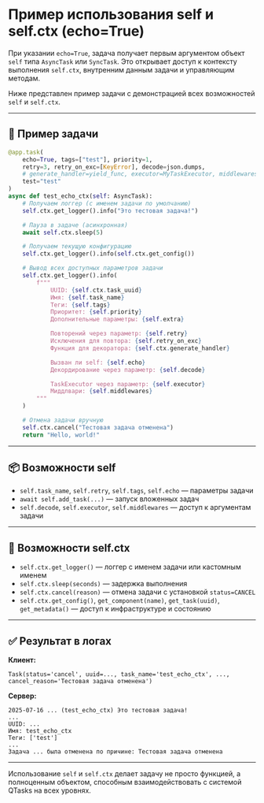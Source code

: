 # Пример использования self и self.ctx (echo=True)

При указании `echo=True`, задача получает первым аргументом объект `self` типа `AsyncTask` или `SyncTask`. Это открывает доступ к контексту выполнения `self.ctx`, внутренним данным задачи и управляющим методам.

Ниже представлен пример задачи с демонстрацией всех возможностей `self` и `self.ctx`.

---

## 🧩 Пример задачи

```python
@app.task(
    echo=True, tags=["test"], priority=1,
    retry=3, retry_on_exc=[KeyError], decode=json.dumps,
    # generate_handler=yield_func, executor=MyTaskExecutor, middlewares=[MyTaskMiddleware],
    test="test"
)
async def test_echo_ctx(self: AsyncTask):
    # Получаем логгер (с именем задачи по умолчанию)
    self.ctx.get_logger().info("Это тестовая задача!")

    # Пауза в задаче (асинхронная)
    await self.ctx.sleep(5)

    # Получаем текущую конфигурацию
    self.ctx.get_logger().info(self.ctx.get_config())

    # Вывод всех доступных параметров задачи
    self.ctx.get_logger().info(
        f"""
            UUID: {self.ctx.task_uuid}
            Имя: {self.task_name}
            Теги: {self.tags}
            Приоритет: {self.priority}
            Дополнительные параметры: {self.extra}

            Повторений через параметр: {self.retry}
            Исключения для повтора: {self.retry_on_exc}
            Функция для декоратора: {self.ctx.generate_handler}

            Вызван ли self: {self.echo}
            Декордирование через параметр: {self.decode}

            TaskExecutor через параметр: {self.executor}
            Миддлвари: {self.middlewares}
        """
    )

    # Отмена задачи вручную
    self.ctx.cancel("Тестовая задача отменена")
    return "Hello, world!"
```

---

## 📦 Возможности self

* `self.task_name`, `self.retry`, `self.tags`, `self.echo` — параметры задачи
* `await self.add_task(...)` — запуск вложенных задач
* `self.decode`, `self.executor`, `self.middlewares` — доступ к аргументам задачи

---

## 🧠 Возможности self.ctx

* `self.ctx.get_logger()` — логгер с именем задачи или кастомным именем
* `self.ctx.sleep(seconds)` — задержка выполнения
* `self.ctx.cancel(reason)` — отмена задачи с установкой `status=CANCEL`
* `self.ctx.get_config()`, `get_component(name)`, `get_task(uuid)`, `get_metadata()` — доступ к инфраструктуре и состоянию

---

## ✅ Результат в логах

**Клиент:**

```
Task(status='cancel', uuid=..., task_name='test_echo_ctx', ..., cancel_reason='Тестовая задача отменена')
```

**Сервер:**

```
2025-07-16 ... (test_echo_ctx) Это тестовая задача!
...
UUID: ...
Имя: test_echo_ctx
Теги: ['test']
...
Задача ... была отменена по причине: Тестовая задача отменена
```

---

Использование `self` и `self.ctx` делает задачу не просто функцией, а полноценным объектом, способным взаимодействовать с системой QTasks на всех уровнях.
